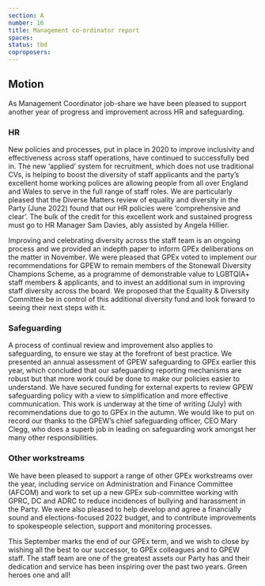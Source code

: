 ```yaml
---
section: A
number: 16
title: Management co-ordinator report
spaces:
status: tbd
coproposers:
---
```

## Motion
As Management Coordinator job-share we have been pleased to support another year of progress and
improvement across HR and safeguarding.

### HR
New policies and processes, put in place in 2020 to improve inclusivity and effectiveness across staff operations, have continued to successfully bed in. The new ‘applied’ system for recruitment, which does not use traditional CVs, is helping to boost the diversity of staff applicants and the party’s excellent home working polices are allowing people from all over
England and Wales to serve in the full range of staff roles. We are particularly pleased that the Diverse Matters review of equality and diversity in the Party (June 2022) found that our HR policies were ‘comprehensive and clear’. The bulk of the credit for this excellent work and sustained progress must go to HR Manager Sam Davies, ably assisted by Angela Hillier.

Improving and celebrating diversity across the staff team is an ongoing process and we provided an indepth paper to inform GPEx deliberations on the matter in November. We were pleased that GPEx voted to implement our recommendations for GPEW to remain members of the Stonewall Diversity Champions Scheme, as a programme of demonstrable value to LGBTQIA+ staff members & applicants, and to invest an additional sum in improving staff diversity across the board. We proposed that the Equality & Diversity Committee be in control of this additional diversity fund and look forward to seeing their next steps with it.

### Safeguarding
A process of continual review and improvement also applies to safeguarding, to ensure we stay at the forefront of best practice. We presented an annual assessment of GPEW safeguarding to GPEx earlier this year, which concluded that our safeguarding reporting mechanisms are robust but that more work could be done to make our policies easier to understand. We have secured funding for external experts to review GPEW safeguarding policy with a view to simplification and more effective communication. This work is underway at the time of writing (July) with recommendations due to go to GPEx in the autumn. We would like to put on record our thanks to the GPEW’s chief safeguarding officer, CEO Mary Clegg, who does a superb job in leading on safeguarding work amongst her many other responsibilities.

### Other workstreams
We have been pleased to support a range of other GPEx workstreams over the year, including service on Administration and Finance Committee (AFCOM) and work to set up a new GPEx sub-committee working with GPRC, DC and ADRC to reduce incidences of bullying and harassment in the Party. We were also pleased to help develop and agree a financially sound and elections-focused 2022 budget, and to contribute improvements to spokespeople selection, support and monitoring processes.

This September marks the end of our GPEx term, and we wish to close by wishing all the best to our successor, to GPEx colleagues and to GPEW staff. The staff team are one of the greatest assets our Party has and their dedication and service has been inspiring over the past two years. Green heroes one and all!
